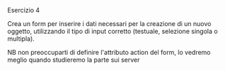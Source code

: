 Esercizio 4

Crea un form per inserire i dati necessari per la creazione di un nuovo
oggetto, utilizzando il tipo di input corretto (testuale, selezione singola o
multipla).

NB non preoccuparti di definire l'attributo action del form, lo vedremo
meglio quando studieremo la parte sui server